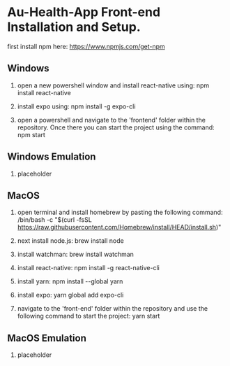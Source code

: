 # Au-Health-App Front-end Installation and Setup.

first install npm here: https://www.npmjs.com/get-npm

## Windows

1. open a new powershell window and install react-native using: npm install react-native

2. install expo using: npm install -g expo-cli

3. open a powershell and navigate to the 'frontend' folder within the repository. Once there you can start the project using the command: npm start

## Windows Emulation

1. placeholder


## MacOS

1. open terminal and install homebrew by pasting the following command: /bin/bash -c "$(curl -fsSL https://raw.githubusercontent.com/Homebrew/install/HEAD/install.sh)"

2. next install node.js: brew install node

3. install watchman: brew install watchman

4. install react-native: npm install -g react-native-cli

5. install yarn: npm install --global yarn

6. install expo: yarn global add expo-cli

7. navigate to the 'front-end' folder within the repository and use the following command to start the project: yarn start

## MacOS Emulation

1. placeholder
